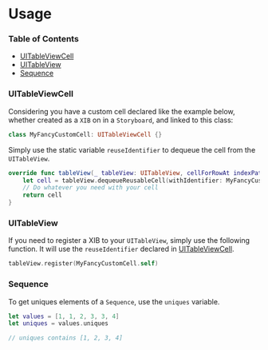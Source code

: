 #  Usage

### Table of Contents

* [UITableViewCell](#uitableviewcell)
* [UITableView](#uitableview)
* [Sequence](#sequence)


### UITableViewCell

Considering you have a custom cell declared like the example below, whether created as a `XIB` on in a `Storyboard`, and linked to this class: 
```swift
class MyFancyCustomCell: UITableViewCell {}
```
Simply use the static variable `reuseIdentifier` to dequeue the cell from the `UITableView`.

```swift
override func tableView(_ tableView: UITableView, cellForRowAt indexPath: IndexPath) -> UITableViewCell {
    let cell = tableView.dequeueReusableCell(withIdentifier: MyFancyCustomCell.reuseIdentifier, for: indexPath)
    // Do whatever you need with your cell 
    return cell
}
```

### UITableView

If you need to register a XIB to your `UITableView`, simply use the following function. It will use the `reuseIdentifier` declared in [UITableViewCell](#uitableviewcell).
```swift
tableView.register(MyFancyCustomCell.self)
```

### Sequence

To get uniques elements of a `Sequence`, use the `uniques` variable.

```swift
let values = [1, 1, 2, 3, 3, 4]
let uniques = values.uniques

// uniques contains [1, 2, 3, 4]
```
